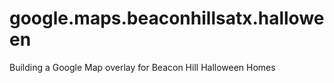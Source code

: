 # google.maps.beaconhillsatx.halloween
Building a Google Map overlay for Beacon Hill Halloween Homes

